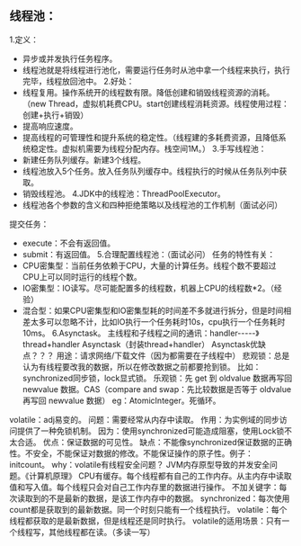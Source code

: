 ## 线程池：

1.定义：
* 异步或并发执行任务程序。
* 线程池就是将线程进行池化，需要运行任务时从池中拿一个线程来执行，执行完毕，线程放回池中。
2.好处：
* 线程复用。操作系统开的线程数有限。降低创建和销毁线程资源的消耗。（new Thread，虚拟机耗费CPU。start创建线程消耗资源。线程使用过程：创建+执行+销毁）
* 提高响应速度。
* 提高线程的可管理性和提升系统的稳定性。（线程建的多耗费资源，且降低系统稳定性。虚拟机需要为线程分配内存。栈空间1M。）
3.手写线程池：
* 新建任务队列缓存。新建3个线程。
* 线程池放入5个任务。放入任务队列缓存中。线程执行的时候从任务队列中获取。
* 销毁线程池。
4.JDK中的线程池：ThreadPoolExecutor。
* 线程池各个参数的含义和四种拒绝策略以及线程池的工作机制（面试必问）

提交任务：
* execute：不会有返回值。
* submit：有返回值。
5.合理配置线程池：（面试必问）
任务的特性有关：
* CPU密集型：当前任务依赖于CPU，大量的计算任务。线程个数不要超过CPU上可以同时运行的线程个数。
* IO密集型：IO读写。尽可能配置多的线程数，机器上CPU的线程数*2。（经验）
* 混合型：如果CPU密集型和IO密集型耗的时间差不多就进行拆分，但是时间相差太多可以忽略不计，比如IO执行一个任务耗时10s，cpu执行一个任务耗时10ms。
6.Asynctask。
主线程和子线程之间的通讯：handler-----》thread+handler
Asynctask（封装thread+handler）
Asynctask优缺点？？？
用途：请求网络/下载文件（因为都需要在子线程中）
悲观锁：总是认为有线程要改我的数据，所以在修改数据之前都要抢到锁。
比如：synchronized同步锁，lock显式锁。
乐观锁：先 get 到 oldvalue 数据再写回 newvalue 数据。CAS（compare and swap：先比较数据是否等于 oldvalue 再写回 newvalue 数据）
eg：AtomicInteger。死循环。

volatile：adj易变的。
问题：需要经常从内存中读取。
作用：为实例域的同步访问提供了一种免锁机制。
因为：使用synchronized可能造成阻塞，使用Lock锁不太合适。
优点：保证数据的可见性。
缺点：不能像synchronized保证数据的正确性。不安全，不能保证对数据的修改。不能保证操作的原子性。例子：initcount。
why：volatile有线程安全问题？
JVM内存原型导致的并发安全问题。《计算机原理》
CPU有缓存。每个线程都有自己的工作内存。从主内存中读取值和写入值。每个线程只会对自己工作内存里的数据进行操作。
不加关键字：每次读取到的不是最新的数据，是该工作内存中的数据。
synchronized：每次使用count都是获取到的最新数据。同一个时刻只能有一个线程执行。
volatile：每个线程都获取的是最新数据，但是线程还是同时执行。
volatile的适用场景：只有一个线程写，其他线程都在读。（多读一写）






